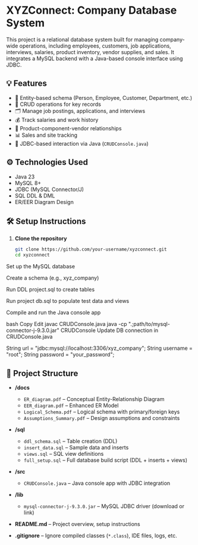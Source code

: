 # XYZConnect: Company Database System

This project is a relational database system built for managing company-wide operations, including employees, customers, job applications, interviews, salaries, product inventory, vendor supplies, and sales. It integrates a MySQL backend with a Java-based console interface using JDBC.

## 💡 Features

- 📁 Entity-based schema (Person, Employee, Customer, Department, etc.)
- 🧾 CRUD operations for key records
- 🗂️ Manage job postings, applications, and interviews
- 💰 Track salaries and work history
- 🛒 Product-component-vendor relationships
- 📊 Sales and site tracking
- 🧩 JDBC-based interaction via Java (`CRUDConsole.java`)

## ⚙️ Technologies Used

- Java 23
- MySQL 8+
- JDBC (MySQL Connector/J)
- SQL DDL & DML
- ER/EER Diagram Design

## 🛠️ Setup Instructions

1. **Clone the repository**
   ```bash
   git clone https://github.com/your-username/xyzconnect.git
   cd xyzconnect
Set up the MySQL database

Create a schema (e.g., xyz_company)

Run DDL project.sql to create tables

Run project db.sql to populate test data and views

Compile and run the Java console app

bash
Copy
Edit
javac CRUDConsole.java
java -cp ".;path/to/mysql-connector-j-9.3.0.jar" CRUDConsole
Update DB connection in CRUDConsole.java

String url = "jdbc:mysql://localhost:3306/xyz_company";
String username = "root";
String password = "your_password";

## 📁 Project Structure

- **/docs**
  - `ER_diagram.pdf` – Conceptual Entity-Relationship Diagram  
  - `EER_diagram.pdf` – Enhanced ER Model  
  - `Logical_Schema.pdf` – Logical schema with primary/foreign keys  
  - `Assumptions_Summary.pdf` – Design assumptions and constraints  

- **/sql**
  - `ddl_schema.sql` – Table creation (DDL)  
  - `insert_data.sql` – Sample data and inserts  
  - `views.sql` – SQL view definitions  
  - `full_setup.sql` – Full database build script (DDL + inserts + views)  

- **/src**
  - `CRUDConsole.java` – Java console app with JDBC integration  

- **/lib**
  - `mysql-connector-j-9.3.0.jar` – MySQL JDBC driver (download or link)  

- **README.md** – Project overview, setup instructions  
- **.gitignore** – Ignore compiled classes (`*.class`), IDE files, logs, etc.


